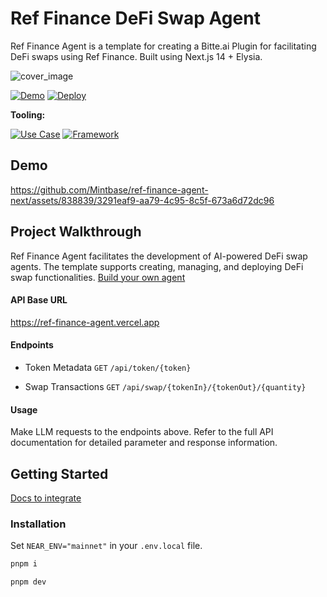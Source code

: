 # Ref Finance DeFi Swap Agent

Ref Finance Agent is a template for creating a Bitte.ai Plugin for facilitating DeFi swaps using Ref Finance. Built using Next.js 14 + Elysia.

<img src="https://github.com/user-attachments/assets/aa54bac4-30ef-49bb-bac7-732ff561bd95" alt="cover_image"/>

[![Demo](https://img.shields.io/badge/Demo-Visit%20Demo-brightgreen)](https://ref-finance-agent-next.vercel.app/)
[![Deploy](https://img.shields.io/badge/Deploy-on%20Vercel-blue)](https://vercel.com/new/clone?repository-url=https%3A%2F%2Fgithub.com%2FMintbase%2Fref-finance-agent-next)

**Tooling:**

[![Use Case](https://img.shields.io/badge/Use%20Case-AI-blue)](#)
[![Framework](https://img.shields.io/badge/Framework-Next.js%2014-blue)](#)

## Demo
https://github.com/Mintbase/ref-finance-agent-next/assets/838839/3291eaf9-aa79-4c95-8c5f-673a6d72dc96

## Project Walkthrough

Ref Finance Agent facilitates the development of AI-powered DeFi swap agents. The template supports creating, managing, and deploying DeFi swap functionalities.
[Build your own agent](https://docs.mintbase.xyz/ai/assistant-plugins)

#### API Base URL

https://ref-finance-agent.vercel.app

#### Endpoints

- Token Metadata `GET` `/api/token/{token}`

- Swap Transactions `GET` `/api/swap/{tokenIn}/{tokenOut}/{quantity}`

#### Usage
Make LLM requests to the endpoints above. Refer to the full API documentation for detailed parameter and response information.


## Getting Started
[Docs to integrate](https://docs.mintbase.xyz/ai/assistant-plugins)  

### Installation

Set `NEAR_ENV="mainnet"` in your `.env.local` file.

```bash
pnpm i

pnpm dev
```

<img src="https://global.discourse-cdn.com/standard17/uploads/ref_finance/original/1X/64017832ba00463abe25fb22ff922d59a244792f.png" alt="detail_image" width="0" />